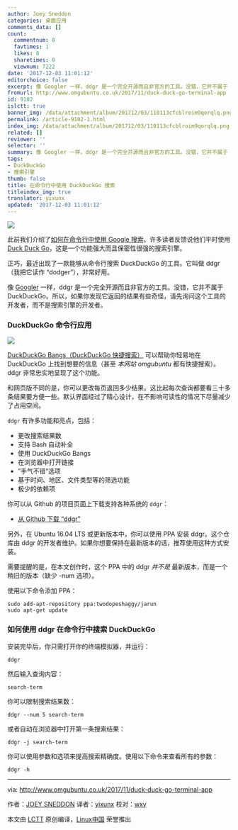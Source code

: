 ```yaml
---
author: Joey Sneddon
categories: 桌面应用
comments_data: []
count:
  commentnum: 0
  favtimes: 1
  likes: 0
  sharetimes: 0
  viewnum: 7222
date: '2017-12-03 11:01:12'
editorchoice: false
excerpt: 像 Googler 一样，ddgr 是一个完全开源而且非官方的工具。没错，它并不属于 DuckDuckGo。所以，如果你发现它返回的结果有些奇怪，请先询问这个工具的开发者，而不是搜索引擎的开发者。
fromurl: http://www.omgubuntu.co.uk/2017/11/duck-duck-go-terminal-app
id: 9102
islctt: true
banner_img: /data/attachment/album/201712/03/110113cfcblroim9qorqlq.png
permalink: /article-9102-1.html
index_img: /data/attachment/album/201712/03/110113cfcblroim9qorqlq.png.thumb.jpg
related: []
reviewer: ''
selector: ''
summary: 像 Googler 一样，ddgr 是一个完全开源而且非官方的工具。没错，它并不属于 DuckDuckGo。所以，如果你发现它返回的结果有些奇怪，请先询问这个工具的开发者，而不是搜索引擎的开发者。
tags:
- DuckDuckGo
- 搜索引擎
thumb: false
title: 在命令行中使用 DuckDuckGo 搜索
titleindex_img: true
translator: yixunx
updated: '2017-12-03 11:01:12'
---
```


![](/data/attachment/album/201712/03/110113cfcblroim9qorqlq.png)


此前我们介绍了[如何在命令行中使用 Google 搜索](http://www.omgubuntu.co.uk/2017/08/search-google-from-the-command-line)。许多读者反馈说他们平时使用 [Duck Duck Go](http://duckduckgo.com/)，这是一个功能强大而且保密性很强的搜索引擎。


正巧，最近出现了一款能够从命令行搜索 DuckDuckGo 的工具。它叫做 ddgr（我把它读作 “dodger”），非常好用。


像 [Googler](https://github.com/jarun/googler) 一样，ddgr 是一个完全开源而且非官方的工具。没错，它并不属于 DuckDuckGo。所以，如果你发现它返回的结果有些奇怪，请先询问这个工具的开发者，而不是搜索引擎的开发者。


### DuckDuckGo 命令行应用


![](/data/attachment/album/201712/03/110114spmjuykxre0555jm.gif)


[DuckDuckGo Bangs（DuckDuckGo 快捷搜索）](https://duckduckgo.com/bang) 可以帮助你轻易地在 DuckDuckGo 上找到想要的信息（甚至 *本网站 omgubuntu* 都有快捷搜索）。ddgr 非常忠实地呈现了这个功能。


和网页版不同的是，你可以更改每页返回多少结果。这比起每次查询都要看三十多条结果要方便一些。默认界面经过了精心设计，在不影响可读性的情况下尽量减少了占用空间。


`ddgr` 有许多功能和亮点，包括：


* 更改搜索结果数
* 支持 Bash 自动补全
* 使用 DuckDuckGo Bangs
* 在浏览器中打开链接
* ”手气不错“选项
* 基于时间、地区、文件类型等的筛选功能
* 极少的依赖项


你可以从 Github 的项目页面上下载支持各种系统的 `ddgr`：


* [从 Github 下载 “ddgr”](https://github.com/jarun/ddgr/releases/tag/v1.1)


另外，在 Ubuntu 16.04 LTS 或更新版本中，你可以使用 PPA 安装 ddgr。这个仓库由 ddgr 的开发者维护。如果你想要保持在最新版本的话，推荐使用这种方式安装。


需要提醒的是，在本文创作时，这个 PPA 中的 ddgr *并不是* 最新版本，而是一个稍旧的版本（缺少 -num 选项）。


使用以下命令添加 PPA：



```
sudo add-apt-repository ppa:twodopeshaggy/jarun
sudo apt-get update

```

### 如何使用 ddgr 在命令行中搜索 DuckDuckGo


安装完毕后，你只需打开你的终端模拟器，并运行：



```
ddgr

```

然后输入查询内容：



```
search-term

```

你可以限制搜索结果数：



```
ddgr --num 5 search-term

```

或者自动在浏览器中打开第一条搜索结果：



```
ddgr -j search-term

```

你可以使用参数和选项来提高搜索精确度。使用以下命令来查看所有的参数：



```
ddgr -h

```



---


via: <http://www.omgubuntu.co.uk/2017/11/duck-duck-go-terminal-app>


作者：[JOEY SNEDDON](https://plus.google.com/117485690627814051450/?rel=author) 译者：[yixunx](https://github.com/yixunx) 校对：[wxy](https://github.com/wxy)


本文由 [LCTT](https://github.com/LCTT/TranslateProject) 原创编译，[Linux中国](https://linux.cn/) 荣誉推出